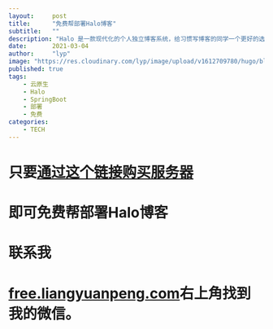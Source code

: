 ```yaml
---
layout:     post 
title:      "免费帮部署Halo博客"
subtitle:   ""
description: "Halo 是一款现代化的个人独立博客系统，给习惯写博客的同学一个更好的选择."
date:       2021-03-04
author:     "lyp"
image: "https://res.cloudinary.com/lyp/image/upload/v1612709780/hugo/blog.github.io/pexels-matt-hardy-2568001.jpg"
published: true
tags:
    - 云原生
    - Halo
    - SpringBoot
    - 部署
    - 免费
categories: 
    - TECH
---  
```



# 只要[通过这个链接购买服务器](https://www.aliyun.com/activity?source=5176.11533457&userCode=ltwng80f)
# 即可免费帮部署Halo博客

# 联系我 

# [free.liangyuanpeng.com](free.liangyuanpeng.com)右上角找到我的微信。  